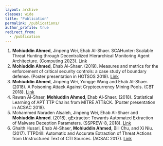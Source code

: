 ```yaml
---
layout: archive
classes: wide
title: "Publication"
permalink: /publications/
author_profile: true
redirect_from:
  - /publication
---
```

1. **Mohiuddin Ahmed**, Jinpeng Wei, Ehab Al-Shaer. SCAHunter: Scalable Threat Hunting through Decentralized Hierarchical Monitoring Agent Architecture. (Computing 2023). [Link](\Image\SCAHunter.pdf)
2. **Mohiuddin Ahmed**, Ehab Al-Shaer. (2019). Measures and metrics for the enforcement of critical security controls: a case study of boundary defense. (Poster presentation in HOTSOS 2019). [Link](https://dl.acm.org/doi/abs/10.1145/3314058.3317730)
3. **Mohiuddin Ahmed**, Jinpeng Wei, Yongge Wang and Ehab Al-Shaer. (2018). A Poisoning Attack Against Cryptocurrency Mining Pools. (CBT 2018). [Link](https://link.springer.com/chapter/10.1007/978-3-030-00305-0_11)
4. Rawan Al-Shaer, **Mohiuddin Ahmed**, Ehab Al-Shaer. (2018). Statistical Learning of APT TTP Chains from MITRE ATT&CK. (Poster presentation in ACSAC 2018).
5. Mohammed Noraden Alsaleh, Jinpeng Wei, Ehab Al-Shaer and **Mohiuddin Ahmed**.  (2018). gExtractor: Towards Automated Extraction of Malware Deception Parameters. (SSPREW-8, 2018). [Link](https://dl.acm.org/doi/abs/10.1145/3289239.3289244)
6. Ghaith Husari, Ehab Al-Shaer, **Mohiuddin Ahmed**, Bill Chu, and Xi Niu. (2017). TTPDrill: Automatic and Accurate Extraction of Threat Actions from Unstructured Text of CTI Sources. (ACSAC 2017). [Link](https://dl.acm.org/doi/abs/10.1145/3134600.3134646)

